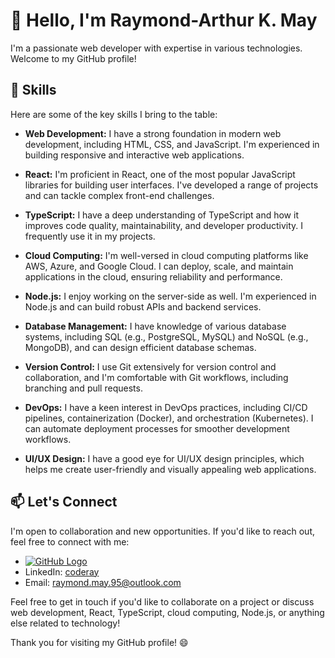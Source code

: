 # 👋 Hello, I'm Raymond-Arthur K. May

I'm a passionate web developer with expertise in various technologies. Welcome to my GitHub profile!

## 🚀 Skills

Here are some of the key skills I bring to the table:

- **Web Development:** I have a strong foundation in modern web development, including HTML, CSS, and JavaScript. I'm experienced in building responsive and interactive web applications.

- **React:** I'm proficient in React, one of the most popular JavaScript libraries for building user interfaces. I've developed a range of projects and can tackle complex front-end challenges.

- **TypeScript:** I have a deep understanding of TypeScript and how it improves code quality, maintainability, and developer productivity. I frequently use it in my projects.

- **Cloud Computing:** I'm well-versed in cloud computing platforms like AWS, Azure, and Google Cloud. I can deploy, scale, and maintain applications in the cloud, ensuring reliability and performance.

- **Node.js:** I enjoy working on the server-side as well. I'm experienced in Node.js and can build robust APIs and backend services.

- **Database Management:** I have knowledge of various database systems, including SQL (e.g., PostgreSQL, MySQL) and NoSQL (e.g., MongoDB), and can design efficient database schemas.

- **Version Control:** I use Git extensively for version control and collaboration, and I'm comfortable with Git workflows, including branching and pull requests.

- **DevOps:** I have a keen interest in DevOps practices, including CI/CD pipelines, containerization (Docker), and orchestration (Kubernetes). I can automate deployment processes for smoother development workflows.

- **UI/UX Design:** I have a good eye for UI/UX design principles, which helps me create user-friendly and visually appealing web applications.


## 📫 Let's Connect

I'm open to collaboration and new opportunities. If you'd like to reach out, feel free to connect with me:

- [![GitHub Logo](https://github.com/favicon.ico)](https://github.com/raymondmay95)
- LinkedIn: [coderay](https://www.linkedin.com/in/coderay/)
- Email: [raymond.may.95@outlook.com](mailto:raymond.may.95@outlook.com)

Feel free to get in touch if you'd like to collaborate on a project or discuss web development, React, TypeScript, cloud computing, Node.js, or anything else related to technology!

Thank you for visiting my GitHub profile! 😄

